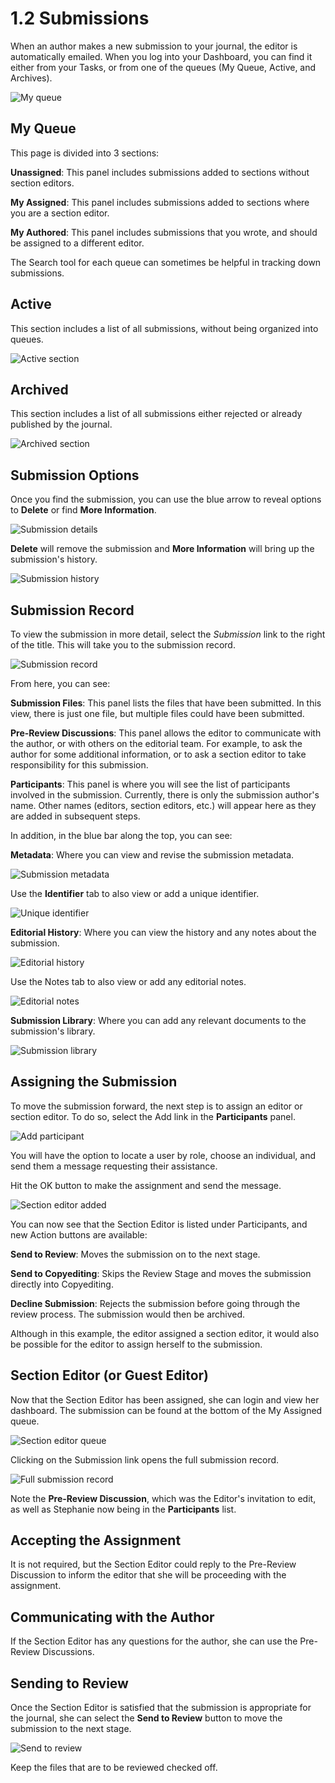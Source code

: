 # 1.2 Submissions
When an author makes a new submission to your journal, the editor is automatically emailed. When you log into your Dashboard, you can find it either from your Tasks, or from one of the queues (My Queue, Active, and Archives).

![My queue](./images/1-3-1.png)

## My Queue
This page is divided into 3 sections:

**Unassigned**: This panel includes submissions added to sections without section editors.

**My Assigned**: This panel includes submissions added to sections where you are a section editor.

**My Authored**: This panel includes submissions that you wrote, and should be assigned to a different editor.

The Search tool for each queue can sometimes be helpful in tracking down submissions.

## Active
This section includes a list of all submissions, without being organized into queues.

![Active section](./images/1-3-2.png)

## Archived
This section includes a list of all submissions either rejected or already published by the journal.

![Archived section](./images/1-3-3.png)

## Submission Options
Once you find the submission, you can use the blue arrow to reveal options to **Delete** or find **More Information**.

![Submission details](./images/1-3-4.png)

**Delete** will remove the submission and **More Information** will bring up the submission's history.

![Submission history](./images/1-3-5.png)

## Submission Record
To view the submission in more detail, select the *Submission* link to the right of the title. This will take you to the submission record.

![Submission record](./images/1-3-6.png)

From here, you can see:

**Submission Files**: This panel lists the files that have been submitted. In this view, there is just one file, but multiple files could have been submitted.

**Pre-Review Discussions**: This panel allows the editor to communicate with the author, or with others on the editorial team. For example, to ask the author for some additional information, or to ask a section editor to take responsibility for this submission.

**Participants**: This panel is where you will see the list of participants involved in the submission. Currently, there is only the submission author's name. Other names (editors, section editors, etc.) will appear here as they are added in subsequent steps.

In addition, in the blue bar along the top, you can see:

**Metadata**: Where you can view and revise the submission metadata.

![Submission metadata](./images/1-3-7.png)

Use the **Identifier** tab to also view or add a unique identifier.

![Unique identifier](./images/1-3-8.png)

**Editorial History**: Where you can view the history and any notes about the submission.

![Editorial history](./images/1-3-9.png)

Use the Notes tab to also view or add any editorial notes.

![Editorial notes](./images/1-3-10.png)

**Submission Library**: Where you can add any relevant documents to the submission's library.

![Submission library](./images/1-3-11.png)

## Assigning the Submission

To move the submission forward, the next step is to assign an editor or section editor. To do so, select the Add link in the **Participants** panel.

![Add participant](./images/1-3-12.png)

You will have the option to locate a user by role, choose an individual, and send them a message requesting their assistance.

Hit the OK button to make the assignment and send the message.

![Section editor added](./images/1-3-13.png)

You can now see that the Section Editor is listed under Participants, and new Action buttons are available:

**Send to Review**: Moves the submission on to the next stage.

**Send to Copyediting**: Skips the Review Stage and moves the submission directly into Copyediting.

**Decline Submission**: Rejects the submission before going through the review process. The submission would then be archived.

Although in this example, the editor assigned a section editor, it would also be possible for the editor to assign herself to the submission.

## Section Editor (or Guest Editor)
Now that the Section Editor has been assigned, she can login and view her dashboard. The submission can be found at the bottom of the My Assigned queue.

![Section editor queue](./images/1-3-14.png)

Clicking on the Submission link opens the full submission record.

![Full submission record](./images/1-3-15.png)

Note the **Pre-Review Discussion**, which was the Editor's invitation to edit, as well as Stephanie now being in the **Participants** list.

## Accepting the Assignment
It is not required, but the Section Editor could reply to the Pre-Review Discussion to inform the editor that she will be proceeding with the assignment.

## Communicating with the Author
If the Section Editor has any questions for the author, she can use the Pre-Review Discussions.

## Sending to Review
Once the Section Editor is satisfied that the submission is appropriate for the journal, she can select the **Send to Review** button to move the submission to the next stage.

![Send to review](./images/1-3-16.png)

Keep the files that are to be reviewed checked off.